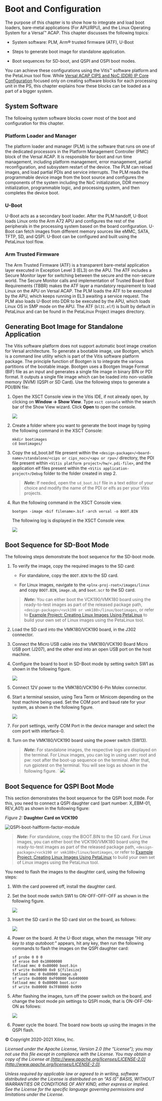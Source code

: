 # Boot and Configuration

The purpose of this chapter is to show how to integrate and load boot loaders, bare-metal applications (For APU/RPU), and the Linux Operating System for a Versal&trade; ACAP. This chapter discusses the following topics:

- System software: PLM, Arm&reg; trusted firmware (ATF), U-Boot

- Steps to generate boot image for standalone application.

- Boot sequences for SD-boot, and QSPI and OSPI boot modes.

You can achieve these configurations using the Vitis&trade; software platform and the PetaLinux tool flow. While [Versal ACAP CIPS and NoC (DDR) IP Core Configuration](../docs/2-cips-noc-ip-config.md) focused only on creating software blocks for each processing unit in the PS, this chapter explains how these blocks can be loaded as a part of a bigger system.

## System Software

The following system software blocks cover most of the boot and configuration for this chapter.

### Platform Loader and Manager

The platform loader and manager (PLM) is the software that runs on one of the dedicated processors in the Platform Management Controller (PMC) block of the Versal ACAP. It is responsible for boot and run time management, including platform management, error management, partial reconfiguration, and subsystem restart of the device. The PLM can reload images, and load partial PDIs and service interrupts. The PLM reads the programmable device image from the boot source and configures the components of the system including the NoC initialization, DDR memory initialization, programmable logic, and processing system, and then completes the device boot.

### U-Boot

U-Boot acts as a secondary boot loader. After the PLM handoff, U-Boot loads Linux onto the Arm A72 APU and configures the rest of the peripherals in the processing system based on the board configuration. U-Boot can fetch images from different memory sources like eMMC, SATA, TFTP, SD, and QSPI. U-Boot can be configured and built using the PetaLinux tool flow.

### Arm Trusted Firmware

The Arm Trusted Firmware (ATF) is a transparent bare-metal application layer executed in Exception Level 3 (EL3) on the APU. The ATF includes a Secure Monitor layer for switching between the secure and the non-secure world. The Secure Monitor calls and implementation of Trusted Board Boot Requirements (TBBR) makes the ATF layer a mandatory requirement to load Linux on the APU on Versal ACAP. The PLM loads the ATF to be executed by the APU, which keeps running in EL3 awaiting a service request. The PLM also loads U-Boot into DDR to be executed by the APU, which loads Linux OS in SMP mode on the APU. The ATF (`bl31.elf`) is built by default in PetaLinux and can be found in the PetaLinux Project images directory.

## Generating Boot Image for Standalone Application

The Vitis software platform does not support automatic boot image creation for Versal architecture. To generate a bootable image, use Bootgen, which is a command line utility which is part of the Vitis software platform package. The principle function of Bootgen is to integrate the various partitions of the bootable image. Bootgen uses a Bootgen Image Format (BIF) file as an input and generates a single file image in binary BIN or PDI format. It outputs a single file image which can be loaded into non-volatile memory (NVM) (QSPI or SD Card). Use the following steps to generate a PDI/BIN file:

1. Open the XSCT Console view in the Vitis IDE, if not already open, by clicking on **Window → Show View**. Type `xsct console` within the search bar of the Show View wizard. Click **Open** to open the console.

    ![](./media/image49.png)

2. Create a folder where you want to generate the boot image by typing the following command in the XSCT Console:

     ```
     mkdir bootimages
     cd bootimages/
     ```

3. Copy the sd_boot.bif file present within the `<design-package>/<board-name>/standalone/<cips or cips_noc>/<apu or rpu>/` directory, the PDI file present within `<Vitis platform project>/hw/<.pdi-file>`, and the application elf files present within the `<Vitis application-project>/Debug` folder to the folder created in step 2.

   >***Note*:** If needed, open the `sd_boot.bif` file in a text editor of your choice and modify the name of the PDI or elfs as per your Vitis projects.

4. Run the following command in the XSCT Console view.

    `bootgen -image <bif filename>.bif -arch versal -o BOOT.BIN`

    The following log is displayed in the XSCT Console view.

    ![](./media/image51.jpeg)

## Boot Sequence for SD-Boot Mode

 The following steps demonstrate the boot sequence for the SD-boot mode.

1. To verify the image, copy the required images to the SD card:

    - For standalone, copy the `BOOT.BIN` to the SD card.

    - For Linux images, navigate to the `<plnx-proj-root>/images/linux` and copy `BOOT.BIN`, `image.ub`, and `boot.scr` to the SD card.

    >***Note*:** You can either boot the VCK190/VMK180 board using the   ready-to-test images as part of the released package path, `<design-package>/<vck190 or vmk180>/linux/bootimages`, or refer to [Example Project: Creating Linux Images Using PetaLinux](../docs/5-system-design-example.md#example-project-creating-linux-images-using-petalinux) to build your own set of Linux images using the PetaLinux tool.

2. Load the SD card into the VMK180/VCK190 board, in the J302 connector.

3. Connect the Micro USB cable into the VMK180/VCK190 Board Micro USB port (J207), and the other end into an open USB port on the host machine.

4. Configure the board to boot in SD-Boot mode by setting switch SW1 as shown in the following figure.

    ![](./media/image52.png)

5. Connect 12V power to the VMK180/VCK190 6-Pin Molex connector.

6. Start a terminal session, using Tera Term or Minicom depending on the host machine being used. Set the COM port and baud rate for your system, as shown in the following figure.

    ![](./media/image46.png)

7. For port settings, verify COM Port in the device manager and select the com port with interface-0.

8. Turn on the VMK180/VCK190 board using the power switch (SW13).

    >***Note*:** For standalone images, the respective logs are displayed on the terminal. For Linux images, you can log in using user: root and pw: root after the boot-up sequence on the terminal. After that, run gpiotest on the terminal. You will see logs as shown in the following figure.
`
        ![](./media/led_example_console_prints.PNG)

## Boot Sequence for QSPI Boot Mode

This section demonstrates the boot sequence for the QSPI boot mode. For this, you need to connect a QSPI daughter card (part number: X_EBM-01, REV_A01) as shown in the following figure:

*Figure 2:* **Daughter Card on VCK190**

![QSPI-boot-halfform-factor-module](./media/image54.jpeg)

>***Note*:** For standalone, copy the BOOT.BIN to the SD card. For Linux images, you can either boot the VCK190/VMK180 board using the ready-to-test images as part of the released package path, `<design-package>/<vck190 or vmk180>/linux/bootimages`, or refer to [Example Project: Creating Linux Images Using PetaLinux](./5-system-design-example.md#example-project-creating-linux-images-using-petalinux) to build your own set of Linux images using the PetaLinux tool.

You need to flash the images to the daughter card, using the following steps:

1. With the card powered off, install the daughter card.

2. Set the boot mode switch SW1 to ON-OFF-OFF-OFF as shown in the following figure.
     
     ![](./media/image55.jpeg)

3. Insert the SD card in the SD card slot on the board, as follows:

    ![](./media/image56.jpeg)

4. Power on the board. At the U-Boot stage, when the message *\"Hit any key to stop autoboot:\"* appears, hit any key, then run the following commands to flash the images on the QSPI daughter card:

    ```
    sf probe 0 0 0
    sf erase 0x0 0x10000000
    fatload mmc 0 0x80000 boot.bin
    sf write 0x80000 0x0 ${filesize}
    fatload mmc 0 0x80000 image.ub
    sf write 0x80000 0xF00000 0x6400000
    fatload mmc 0 0x80000 boot.scr
    sf write 0x80000 0x7F80000 0x999
    ```

5. After flashing the images, turn off the power switch on the board, and change the boot mode pin settings to QSPI mode, that is ON-OFF-ON-ON as follows:

    ![](./media/image52.png)

6. Power cycle the board. The board now boots up using the images in the QSPI flash.

© Copyright 2020-2021 Xilinx, Inc.

*Licensed under the Apache License, Version 2.0 (the “License”); you may not use this file except in compliance with the License. You may obtain a copy of the License at [http://www.apache.org/licenses/LICENSE-2.0](http://www.apache.org/licenses/LICENSE-2.0).*

*Unless required by applicable law or agreed to in writing, software distributed under the License is distributed on an “AS IS” BASIS, WITHOUT WARRANTIES OR CONDITIONS OF ANY KIND, either express or implied. See the License for the specific language governing permissions and limitations under the License.*
